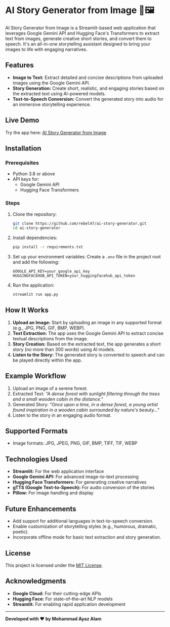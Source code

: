 # AI Story Generator from Image 📖🖼️

AI Story Generator from Image is a Streamlit-based web application that leverages Google Gemini API and Hugging Face's Transformers to extract text from images, generate creative short stories, and convert them to speech. It's an all-in-one storytelling assistant designed to bring your images to life with engaging narratives.

## Features
- **Image to Text:** Extract detailed and concise descriptions from uploaded images using the Google Gemini API.
- **Story Generation:** Create short, realistic, and engaging stories based on the extracted text using AI-powered models.
- **Text-to-Speech Conversion:** Convert the generated story into audio for an immersive storytelling experience.

## Live Demo
Try the app here: [AI Story Generator from Image](https://scenescripter.streamlit.app/)

## Installation

### Prerequisites
- Python 3.8 or above
- API keys for:
  - Google Gemini API
  - Hugging Face Transformers

### Steps
1. Clone the repository:
   ```bash
   git clone https://github.com/rebel47/ai-story-generator.git
   cd ai-story-generator
   ```

2. Install dependencies:
   ```bash
   pip install -r requirements.txt
   ```

3. Set up your environment variables:
   Create a `.env` file in the project root and add the following:
   ```
   GOOGLE_API_KEY=your_google_api_key
   HUGGINGFACEHUB_API_TOKEN=your_huggingfacehub_api_token
   ```

4. Run the application:
   ```bash
   streamlit run app.py
   ```

## How It Works
1. **Upload an Image:** Start by uploading an image in any supported format (e.g., JPG, PNG, GIF, BMP, WEBP).
2. **Text Extraction:** The app uses the Google Gemini API to extract concise textual descriptions from the image.
3. **Story Creation:** Based on the extracted text, the app generates a short story (no more than 300 words) using AI models.
4. **Listen to the Story:** The generated story is converted to speech and can be played directly within the app.

## Example Workflow
1. Upload an image of a serene forest.
2. Extracted Text: *"A dense forest with sunlight filtering through the trees and a small wooden cabin in the distance."*
3. Generated Story: *"Once upon a time, in a dense forest, a young artist found inspiration in a wooden cabin surrounded by nature's beauty..."*
4. Listen to the story in an engaging audio format.

## Supported Formats
- Image formats: JPG, JPEG, PNG, GIF, BMP, TIFF, TIF, WEBP

## Technologies Used
- **Streamlit:** For the web application interface
- **Google Gemini API:** For advanced image-to-text processing
- **Hugging Face Transformers:** For generating creative narratives
- **gTTS (Google Text-to-Speech):** For audio conversion of the stories
- **Pillow:** For image handling and display

## Future Enhancements
- Add support for additional languages in text-to-speech conversion.
- Enable customization of storytelling styles (e.g., humorous, dramatic, poetic).
- Incorporate offline mode for basic text extraction and story generation.

## License
This project is licensed under the [MIT License](LICENSE).

## Acknowledgments
- **Google Cloud:** For their cutting-edge APIs
- **Hugging Face:** For state-of-the-art NLP models
- **Streamlit:** For enabling rapid application development

---

**Developed with ❤️ by Mohammad Ayaz Alam**
```
